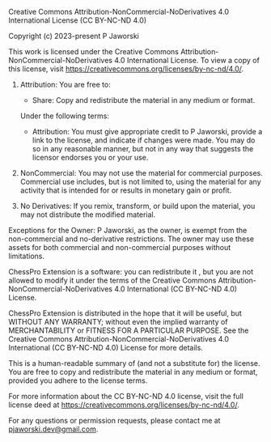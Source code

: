 Creative Commons Attribution-NonCommercial-NoDerivatives 4.0 International License (CC BY-NC-ND 4.0)

Copyright (c) 2023-present P Jaworski

This work is licensed under the Creative Commons Attribution-NonCommercial-NoDerivatives 4.0 International License. To view a copy of this license, visit https://creativecommons.org/licenses/by-nc-nd/4.0/.

1. Attribution:
   You are free to:
   - Share: Copy and redistribute the material in any medium or format.

   Under the following terms:
   - Attribution: You must give appropriate credit to P Jaworski, provide a link to the license, and indicate if changes were made. You may do so in any reasonable manner, but not in any way that suggests the licensor endorses you or your use.

2. NonCommercial:
   You may not use the material for commercial purposes. Commercial use includes, but is not limited to, using the material for any activity that is intended for or results in monetary gain or profit.

3. No Derivatives:
   If you remix, transform, or build upon the material, you may not distribute the modified material.

Exceptions for the Owner:
   P Jaworski, as the owner, is exempt from the non-commercial and no-derivative restrictions. The owner may use these assets for both commercial and non-commercial purposes without limitations.

ChessPro Extension is a software: you can redistribute it , but you are not allowed to modify it under the terms of the Creative Commons Attribution-NonCommercial-NoDerivatives 4.0 International (CC BY-NC-ND 4.0) License.

ChessPro Extension is distributed in the hope that it will be useful,
but WITHOUT ANY WARRANTY; without even the implied warranty of
MERCHANTABILITY or FITNESS FOR A PARTICULAR PURPOSE.  See the Creative Commons Attribution-NonCommercial-NoDerivatives 4.0 International (CC BY-NC-ND 4.0) License for more details.

This is a human-readable summary of (and not a substitute for) the license. You are free to copy and redistribute the material in any medium or format, provided you adhere to the license terms.

For more information about the CC BY-NC-ND 4.0 license, visit the full license deed at https://creativecommons.org/licenses/by-nc-nd/4.0/.

For any questions or permission requests, please contact me at pjaworski.dev@gmail.com.
